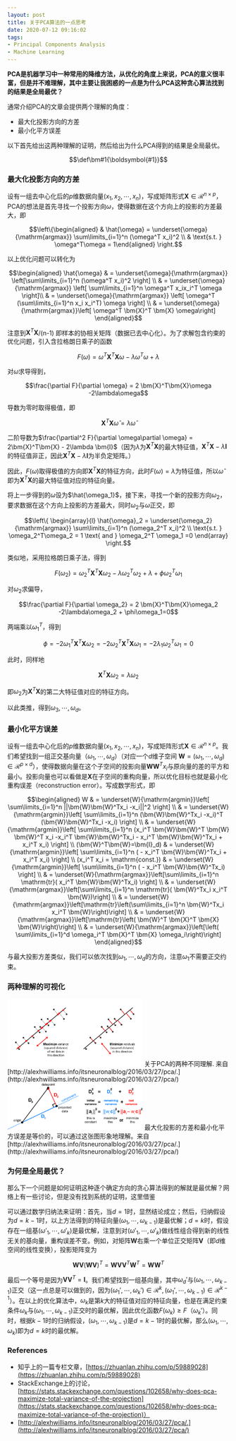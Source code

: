 ```yaml
---
layout: post
title: 关于PCA算法的一点思考
date: 2020-07-12 09:16:02
tags:
- Principal Components Analysis
- Machine Learning
---
```


**PCA是机器学习中一种常用的降维方法，从优化的角度上来说，PCA的意义很丰富，但是并不难理解，其中主要让我困惑的一点是为什么PCA这种贪心算法找到的结果是全局最优？**
<!-- more -->

通常介绍PCA的文章会提供两个理解的角度：
- 最大化投影方向的方差
- 最小化平方误差

以下首先给出这两种理解的证明，然后给出为什么PCA得到的结果是全局最优。

$$\def\bm#1{\boldsymbol{#1}}$$

### 最大化投影方向的方差

设有一组去中心化后的$p$维数据向量$(x_1, x_2, \cdots, x_n)$，写成矩阵形式$\bm{X} \in \mathcal{R}^{n\times p}$，PCA的想法是首先寻找一个投影方向$\omega$，使得数据在这个方向上的投影的方差最大，即

$$\left\{\begin{aligned} & \hat{\omega} = \underset{\omega}{\mathrm{argmax}} \sum\limits_{i=1}^n (\omega^T x_i)^2 \\ & \text{s.t.  } \omega^T\omega = 1\end{aligned} \right.$$

以上优化问题可以转化为

$$\begin{aligned} \hat{\omega} & = \underset{\omega}{\mathrm{argmax}} \left[\sum\limits_{i=1}^n (\omega^T x_i)^2 \right] \\ & = \underset{\omega}{\mathrm{argmax}} \left[ \sum\limits_{i=1}^n \omega^T x_ix_i^T \omega \right]\\ & = \underset{\omega}{\mathrm{argmax}} \left[ \omega^T (\sum\limits_{i=1}^n x_i x_i^T) \omega \right] \\ & = \underset{\omega}{\mathrm{argmax}}\left[ \omega^T \bm{X}^T \bm{X} \omega\right] \end{aligned}$$

注意到$\bm{X}^T\bm{X}$/(n-1) 即样本的协相关矩阵（数据已去中心化）。为了求解包含约束的优化问题，引入含拉格朗日乘子的函数

$$F(\omega) = \omega^T \bm{X}^T\bm{X}\omega - \lambda \omega^T \omega + \lambda$$

对$\omega$求导得到，

$$\frac{\partial F}{\partial \omega} = 2 \bm{X}^T\bm{X}\omega -2\lambda\omega$$

导数为零时取得极值，即

$$\bm{X}^T\bm{X} \hat{\omega} = \lambda\hat{\omega}$$

二阶导数为$\frac{\partial^2 F}{\partial \omega\partial \omega} = 2\bm{X}^T\bm{X} - 2\lambda \bm{I}$（因为$\lambda$为$\bm{X}^T\bm{X}$的最大特征值，$\bm{X}^T\bm{X}-\lambda\bm{I}$的特征值非正，因此$\bm{X}^T\bm{X}-\lambda\bm{I}$为半负定矩阵。）

因此，$F(\omega)$取得极值的方向即$\bm{X}^T\bm{X}$的特征方向，此时$F(\omega) = \lambda$为特征值，所以$\hat{\omega}$即为$\bm{X}^T\bm{X}$的最大特征值对应的特征向量。

将上一步得到的$\hat{\omega}$设为$\hat{\omega_1}$，接下来，寻找一个新的投影方向$\omega_2$，要求数据在这个方向上投影的方差最大，同时$\omega_2$与$\omega$正交，即

$$\left\{ \begin{array}{l} \hat{\omega}_2 = \underset{\omega_2}{\mathrm{argmax}} \sum\limits_{i=1}^n (\omega_2^T x_i)^2 \\ \text{s.t.  } \omega_2^T\omega_2 = 1 \text{ and } \omega_2^T \omega_1 =0 \end{array} \right.$$


类似地，采用拉格朗日乘子法，得到

$$F(\omega_2) = \omega_2^T \bm{X}^T\bm{X}\omega_2 - \lambda \omega_2^T \omega_2 + \lambda + \phi\omega_2^T \omega_1$$

对$\omega_2$求偏导，

$$\frac{\partial F}{\partial \omega_2} = 2 \bm{X}^T\bm{X}\omega_2 -2\lambda\omega_2 + \phi\omega_1=0$$

两端乘以$\omega_1^T$，得到

$$\phi = -2\omega_1^T\bm{X}^T\bm{X}\omega_2 = -2 \omega_2^T\bm{X}^T\bm{X}\omega_1=-2\lambda_1\omega_2^T\omega_1 = 0 $$

此时，同样地

$$\bm{X}^T\bm{X}\omega_2 = \lambda\omega_2$$

即$\omega_2$为$\bm{X}^T\bm{X}$的第二大特征值对应的特征方向。

以此类推，得到$\omega_3,\cdots, \omega_d$。


### 最小化平方误差

设有一组去中心化后的$p$维数据向量$(x_1, x_2, \cdots, x_n)$，写成矩阵形式$\bm{X} \in \mathcal{R}^{n\times p}$。我们希望找到一组正交基向量（$\omega_1, \cdots, \omega_d$）（对应一个$d$维子空间 $\bm{W} = (\omega_1, \cdots, \omega_d) \in \mathcal{R}^{p \times d}$），使得数据向量在这个子空间的投影向量$\bm{W}\bm{W}^Tx_i$与原向量的差的平方和最小。投影向量也可以看做是$\bm{X}$在子空间的重构向量，所以优化目标也就是最小化重构误差（reconstruction error）。写成数学形式，即

$$\begin{aligned} W & = \underset{W}{\mathrm{argmin}}\left[ \sum\limits_{i=1}^n ||\bm{W}\bm{W}^Tx_i -x_i||^2 \right] \\ & = \underset{W}{\mathrm{argmin}}\left[ \sum\limits_{i=1}^n (\bm{W}\bm{W}^Tx_i -x_i)^T (\bm{W}\bm{W}^Tx_i -x_i) \right] \\ & = \underset{W}{\mathrm{argmin}}\left[ \sum\limits_{i=1}^n (x_i^T \bm{W}\bm{W}^T \bm{W} \bm{W}^T x_i -x_i^T \bm{W}\bm{W}^Tx_i - x_i^T \bm{W}\bm{W}^Tx_i + x_i^T x_i) \right] \\ (\bm{W}^T\bm{W}=\bm{I}_d) & = \underset{W}{\mathrm{argmin}}\left[ \sum\limits_{i=1}^n ( - x_i^T \bm{W}\bm{W}^Tx_i + x_i^T x_i) \right] \\ (x_i^T x_i = \mathrm{const.}) & = \underset{W}{\mathrm{argmin}}\left[ \sum\limits_{i=1}^n ( - x_i^T \bm{W}\bm{W}^Tx_i) \right] \\ & = \underset{W}{\mathrm{argmax}}\left[\sum\limits_{i=1}^n \mathrm{tr}( x_i^T \bm{W}\bm{W}^Tx_i) \right] \\ & = \underset{W}{\mathrm{argmax}}\left[\sum\limits_{i=1}^n \mathrm{tr}( \bm{W}^Tx_i x_i^T \bm{W})\right] \\ & = \underset{W}{\mathrm{argmax}}\left[\mathrm{tr}\left(\sum\limits_{i=1}^n \bm{W}^Tx_i x_i^T \bm{W}\right)\right] \\ & = \underset{W}{\mathrm{argmax}}\left[\mathrm{tr}\left( \bm{W}^T \bm{X}^T \bm{X} \bm{W}\right)\right] \\ & = \underset{W}{\mathrm{argmax}}\left[\left( \sum\limits_{i=1}^d \omega_i^T \bm{X}^T \bm{X} \omega_i\right)\right] \end{aligned}$$

与最大投影方差类似，我们可以依次找到$\omega_1,\cdots,\omega_d$的方向，注意$\omega_1$不需要正交约束。

### 两种理解的可视化
<img src="/images/PCA/pca_two_views.png" alt="pca" style="zoom:30%;" />
关于PCA的两种不同理解. 来自[http://alexhwilliams.info/itsneuronalblog/2016/03/27/pca/.](http://alexhwilliams.info/itsneuronalblog/2016/03/27/pca/)


<img src="/images/PCA/projection_intuition.png" alt="pca" style="zoom:30%;" />
最大化投影的方差和最小化平方误差是等价的，可以通过这张图形象地理解。来自 [http://alexhwilliams.info/itsneuronalblog/2016/03/27/pca/.](http://alexhwilliams.info/itsneuronalblog/2016/03/27/pca/)


### 为何是全局最优？
那么下一个问题是如何证明这种逐个确定方向的贪心算法得到的解就是最优解？网络上有一些讨论，但是没有找到系统的证明，这里借鉴


可以通过数学归纳法来证明：首先，当$d=1$时，显然结论成立；然后，归纳假设为$d=k-1$时，以上方法得到的特征向量$(\omega_1, \cdots, \omega_{k-1})$是最优解；$d=k$时，假设存在一组基$(\omega'_1, \cdots, \omega'_k)$是最优解，注意到对$(\omega'_1, \cdots,\omega'_k)$做线性组合得到新的线性无关的基向量，重构误差不变。例如，对矩阵$\bm{W}$右乘一个单位正交矩阵$\bm{V}$（即$d$维空间的线性变换），投影矩阵变为

$$\bm{W}\bm{V}(\bm{W} \bm{V})^T = \bm{W}\bm{V}\bm{V}^T\bm{W}^T = \bm{W}\bm{W}^T$$

最后一个等号是因为$\bm{V}\bm{V}^T = \bm{I}$。我们希望找到一组基向量，其中$\omega_d'$与$(\omega_1,\cdots,\omega_{k-1})$正交（这一点总是可以做到的，因为$(\omega_1', \cdots,\omega_k') \in \mathcal{R}^k, (\omega_1', \cdots,\omega_{k-1}) \in \mathcal{R}^{k-1}$）。在以上的优化算法中，$\omega_k$是第$k$大的特征值对应的特征向量，也是在满足约束条件$\omega_k$与$(\omega_1,\cdots,\omega_{k-1})$正交时的最优解，因此优化函数$F(\omega_k) \geq F（\omega_k'）$。同时，根据$k-1$时的归纳假设，$(\omega_1,\cdots,\omega_{k-1})$是$d=k-1$时的最优解，那么$(\omega_1,\cdots,\omega_k)$即为$d=k$时的最优解。



### References
- 知乎上的一篇专栏文章，[https://zhuanlan.zhihu.com/p/59889028](https://zhuanlan.zhihu.com/p/59889028)
- StackExchange上的讨论，[https://stats.stackexchange.com/questions/102658/why-does-pca-maximize-total-variance-of-the-projection](https://stats.stackexchange.com/questions/102658/why-does-pca-maximize-total-variance-of-the-projection)）
- [http://alexhwilliams.info/itsneuronalblog/2016/03/27/pca/.](http://alexhwilliams.info/itsneuronalblog/2016/03/27/pca/)